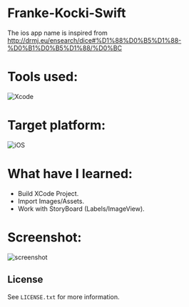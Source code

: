 # Franke-Kocki-Swift

The ios app name is inspired from http://drmj.eu/ensearch/dice#%D1%88%D0%B5%D1%88-%D0%B1%D0%B5%D1%88/%D0%BC


# Tools used:
![Xcode](https://img.shields.io/badge/Xcode-007ACC?style=for-the-badge&logo=Xcode&logoColor=white)

# Target platform:
![iOS](https://img.shields.io/badge/iOS-000000?style=for-the-badge&logo=ios&logoColor=white)

# What have I learned:

- Build XCode Project.
- Import Images/Assets.
- Work with StoryBoard (Labels/ImageView).

# Screenshot:
![screenshot](https://raw.githubusercontent.com/stefan-najdovski/Frlanje-Kocki-Swift/main/screenshot.jpg)



<!-- LICENSE -->
## License

See `LICENSE.txt` for more information.
